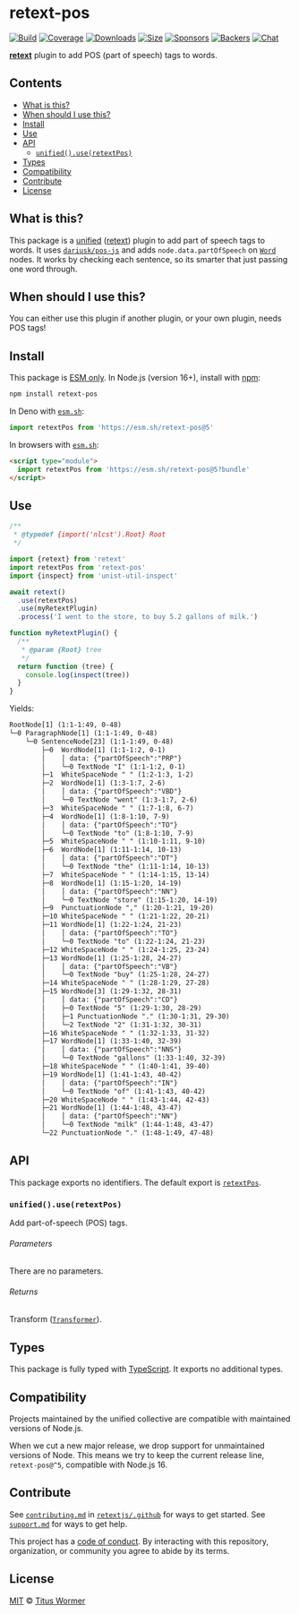 # retext-pos

[![Build][build-badge]][build]
[![Coverage][coverage-badge]][coverage]
[![Downloads][downloads-badge]][downloads]
[![Size][size-badge]][size]
[![Sponsors][sponsors-badge]][collective]
[![Backers][backers-badge]][collective]
[![Chat][chat-badge]][chat]

**[retext][]** plugin to add POS (part of speech) tags to words.

## Contents

*   [What is this?](#what-is-this)
*   [When should I use this?](#when-should-i-use-this)
*   [Install](#install)
*   [Use](#use)
*   [API](#api)
    *   [`unified().use(retextPos)`](#unifieduseretextpos)
*   [Types](#types)
*   [Compatibility](#compatibility)
*   [Contribute](#contribute)
*   [License](#license)

## What is this?

This package is a [unified][] ([retext][]) plugin to add part of speech tags
to words.
It uses [`dariusk/pos-js`][posjs] and adds `node.data.partOfSpeech` on
[`Word`][nlcst-word] nodes.
It works by checking each sentence, so its smarter that just passing one word
through.

## When should I use this?

You can either use this plugin if another plugin, or your own plugin, needs
POS tags!

## Install

This package is [ESM only][esm].
In Node.js (version 16+), install with [npm][]:

```sh
npm install retext-pos
```

In Deno with [`esm.sh`][esmsh]:

```js
import retextPos from 'https://esm.sh/retext-pos@5'
```

In browsers with [`esm.sh`][esmsh]:

```html
<script type="module">
  import retextPos from 'https://esm.sh/retext-pos@5?bundle'
</script>
```

## Use

```js
/**
 * @typedef {import('nlcst').Root} Root
 */

import {retext} from 'retext'
import retextPos from 'retext-pos'
import {inspect} from 'unist-util-inspect'

await retext()
  .use(retextPos)
  .use(myRetextPlugin)
  .process('I went to the store, to buy 5.2 gallons of milk.')

function myRetextPlugin() {
  /**
   * @param {Root} tree
   */
  return function (tree) {
    console.log(inspect(tree))
  }
}
```

Yields:

```txt
RootNode[1] (1:1-1:49, 0-48)
└─0 ParagraphNode[1] (1:1-1:49, 0-48)
    └─0 SentenceNode[23] (1:1-1:49, 0-48)
        ├─0  WordNode[1] (1:1-1:2, 0-1)
        │    │ data: {"partOfSpeech":"PRP"}
        │    └─0 TextNode "I" (1:1-1:2, 0-1)
        ├─1  WhiteSpaceNode " " (1:2-1:3, 1-2)
        ├─2  WordNode[1] (1:3-1:7, 2-6)
        │    │ data: {"partOfSpeech":"VBD"}
        │    └─0 TextNode "went" (1:3-1:7, 2-6)
        ├─3  WhiteSpaceNode " " (1:7-1:8, 6-7)
        ├─4  WordNode[1] (1:8-1:10, 7-9)
        │    │ data: {"partOfSpeech":"TO"}
        │    └─0 TextNode "to" (1:8-1:10, 7-9)
        ├─5  WhiteSpaceNode " " (1:10-1:11, 9-10)
        ├─6  WordNode[1] (1:11-1:14, 10-13)
        │    │ data: {"partOfSpeech":"DT"}
        │    └─0 TextNode "the" (1:11-1:14, 10-13)
        ├─7  WhiteSpaceNode " " (1:14-1:15, 13-14)
        ├─8  WordNode[1] (1:15-1:20, 14-19)
        │    │ data: {"partOfSpeech":"NN"}
        │    └─0 TextNode "store" (1:15-1:20, 14-19)
        ├─9  PunctuationNode "," (1:20-1:21, 19-20)
        ├─10 WhiteSpaceNode " " (1:21-1:22, 20-21)
        ├─11 WordNode[1] (1:22-1:24, 21-23)
        │    │ data: {"partOfSpeech":"TO"}
        │    └─0 TextNode "to" (1:22-1:24, 21-23)
        ├─12 WhiteSpaceNode " " (1:24-1:25, 23-24)
        ├─13 WordNode[1] (1:25-1:28, 24-27)
        │    │ data: {"partOfSpeech":"VB"}
        │    └─0 TextNode "buy" (1:25-1:28, 24-27)
        ├─14 WhiteSpaceNode " " (1:28-1:29, 27-28)
        ├─15 WordNode[3] (1:29-1:32, 28-31)
        │    │ data: {"partOfSpeech":"CD"}
        │    ├─0 TextNode "5" (1:29-1:30, 28-29)
        │    ├─1 PunctuationNode "." (1:30-1:31, 29-30)
        │    └─2 TextNode "2" (1:31-1:32, 30-31)
        ├─16 WhiteSpaceNode " " (1:32-1:33, 31-32)
        ├─17 WordNode[1] (1:33-1:40, 32-39)
        │    │ data: {"partOfSpeech":"NNS"}
        │    └─0 TextNode "gallons" (1:33-1:40, 32-39)
        ├─18 WhiteSpaceNode " " (1:40-1:41, 39-40)
        ├─19 WordNode[1] (1:41-1:43, 40-42)
        │    │ data: {"partOfSpeech":"IN"}
        │    └─0 TextNode "of" (1:41-1:43, 40-42)
        ├─20 WhiteSpaceNode " " (1:43-1:44, 42-43)
        ├─21 WordNode[1] (1:44-1:48, 43-47)
        │    │ data: {"partOfSpeech":"NN"}
        │    └─0 TextNode "milk" (1:44-1:48, 43-47)
        └─22 PunctuationNode "." (1:48-1:49, 47-48)
```

## API

This package exports no identifiers.
The default export is [`retextPos`][api-retext-pos].

### `unified().use(retextPos)`

Add part-of-speech (POS) tags.

###### Parameters

There are no parameters.

###### Returns

Transform ([`Transformer`][unified-transformer]).

## Types

This package is fully typed with [TypeScript][].
It exports no additional types.

## Compatibility

Projects maintained by the unified collective are compatible with maintained
versions of Node.js.

When we cut a new major release, we drop support for unmaintained versions of
Node.
This means we try to keep the current release line, `retext-pos@^5`, compatible
with Node.js 16.

## Contribute

See [`contributing.md`][contributing] in [`retextjs/.github`][health] for ways
to get started.
See [`support.md`][support] for ways to get help.

This project has a [code of conduct][coc].
By interacting with this repository, organization, or community you agree to
abide by its terms.

## License

[MIT][license] © [Titus Wormer][author]

<!-- Definitions -->

[build-badge]: https://github.com/retextjs/retext-pos/workflows/main/badge.svg

[build]: https://github.com/retextjs/retext-pos/actions

[coverage-badge]: https://img.shields.io/codecov/c/github/retextjs/retext-pos.svg

[coverage]: https://codecov.io/github/retextjs/retext-pos

[downloads-badge]: https://img.shields.io/npm/dm/retext-pos.svg

[downloads]: https://www.npmjs.com/package/retext-pos

[size-badge]: https://img.shields.io/bundlejs/size/retext-pos

[size]: https://bundlejs.com/?q=retext-pos

[sponsors-badge]: https://opencollective.com/unified/sponsors/badge.svg

[backers-badge]: https://opencollective.com/unified/backers/badge.svg

[collective]: https://opencollective.com/unified

[chat-badge]: https://img.shields.io/badge/chat-discussions-success.svg

[chat]: https://github.com/retextjs/retext/discussions

[npm]: https://docs.npmjs.com/cli/install

[esm]: https://gist.github.com/sindresorhus/a39789f98801d908bbc7ff3ecc99d99c

[esmsh]: https://esm.sh

[typescript]: https://www.typescriptlang.org

[health]: https://github.com/retextjs/.github

[contributing]: https://github.com/retextjs/.github/blob/main/contributing.md

[support]: https://github.com/retextjs/.github/blob/main/support.md

[coc]: https://github.com/retextjs/.github/blob/main/code-of-conduct.md

[license]: license

[author]: https://wooorm.com

[nlcst-word]: https://github.com/syntax-tree/nlcst#word

[posjs]: https://github.com/dariusk/pos-js

[retext]: https://github.com/retextjs/retext

[unified]: https://github.com/unifiedjs/unified

[unified-transformer]: https://github.com/unifiedjs/unified#transformer

[api-retext-pos]: #unifieduseretextpos
